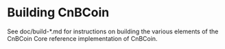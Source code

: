 Building CnBCoin
================

See doc/build-*.md for instructions on building the various
elements of the CnBCoin Core reference implementation of CnBCoin.
